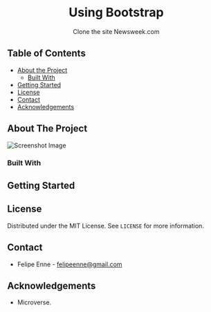 <!--
*** Thanks for checking out this README Template. 
-->


<!-- PROJECT TITLE -->

<br />
<h1 align="center">Using Bootstrap</h1>
<p align="center">
    Clone the site Newsweek.com
    <br />
</p>


<!-- TABLE OF CONTENTS -->


## Table of Contents

* [About the Project](#about-the-project)
  * [Built With](#built-with)
* [Getting Started](#getting-started)
* [License](#license)
* [Contact](#contact)
* [Acknowledgements](#acknowledgements)


<!-- ABOUT THE PROJECT -->
## About The Project

![Screenshot Image](assets/images/screenshot.png)




### Built With 





<!-- GETTING STARTED -->
## Getting Started




<!-- LICENSE -->
## License

Distributed under the MIT License. See `LICENSE` for more information.

<!-- CONTACT -->
## Contact
* Felipe Enne - felipeenne@gmail.com 


<!-- ACKNOWLEDGEMENTS -->
## Acknowledgements

* Microverse.


